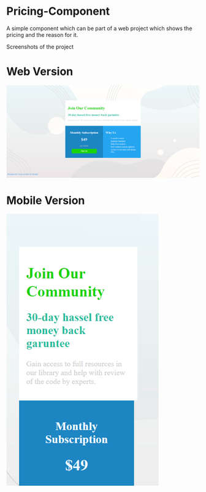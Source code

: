 # Pricing-Component
A simple component which can be part of a web project which shows the pricing and the reason for it.

Screenshots of the project

# Web Version
![Web Version](/web.PNG)

# Mobile Version

![Mobile Screen](/Mobile.PNG)
